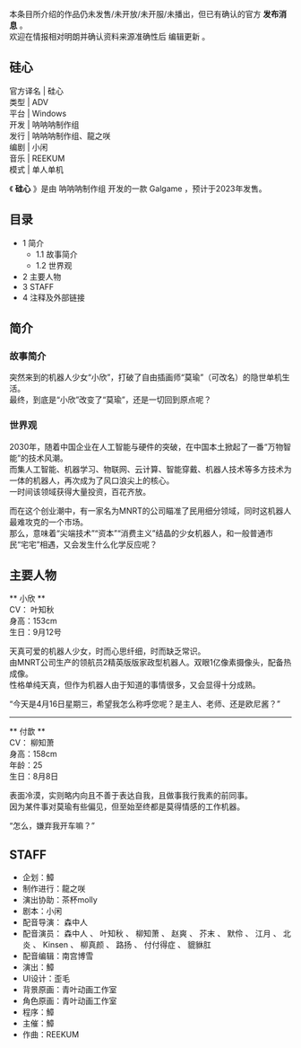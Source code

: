 本条目所介绍的作品仍未发售/未开放/未开服/未播出，但已有确认的官方 **发布消息** 。  
欢迎在情报相对明朗并确认资料来源准确性后  编辑更新  。

硅心  
---  
官方译名  |  硅心   
类型  |  ADV   
平台  |  Windows   
开发  |  呐呐呐制作组   
发行  |  呐呐呐制作组、龍之咲   
编剧  |  小闲   
音乐  |  REEKUM   
模式  |  单人单机   
  
《 **硅心** 》是由  呐呐呐制作组  开发的一款  Galgame  ，预计于2023年发售。

##  目录

  * 1  简介 
    * 1.1  故事简介 
    * 1.2  世界观 
  * 2  主要人物 
  * 3  STAFF 
  * 4  注释及外部链接 

##  简介

###  故事简介

突然来到的机器人少女“小欣”，打破了自由插画师“莫瑜”（可改名）的隐世单机生活。  
最终，到底是“小欣”改变了“莫瑜”，还是一切回到原点呢？

###  世界观

2030年，随着中国企业在人工智能与硬件的突破，在中国本土掀起了一番“万物智能”的技术风潮。  
而集人工智能、机器学习、物联网、云计算、智能穿戴、机器人技术等多方技术为一体的机器人，再次成为了风口浪尖上的核心。  
一时间该领域获得大量投资，百花齐放。  
  
而在这个创业潮中，有一家名为MNRT的公司瞄准了民用细分领域，同时这机器人最难攻克的一个市场。  
那么，意味着“尖端技术”“资本”“消费主义”结晶的少女机器人，和一般普通市民“宅宅”相遇，又会发生什么化学反应呢？

##  主要人物

** 小欣  **  
CV：  叶知秋  
身高：153cm  
生日：9月12号  

天真可爱的机器人少女，时而心思纤细，时而缺乏常识。  
由MNRT公司生产的领航员2精英版版家政型机器人。双眼1亿像素摄像头，配备热成像。  
性格单纯天真，但作为机器人由于知道的事情很多，又会显得十分成熟。  
  
“今天是4月16日星期三，希望我怎么称呼您呢？是主人、老师、还是欧尼酱？”

* * *

** 付歆  **  
CV：  柳知萧  
身高：158cm  
年龄：25  
生日：8月8日  

表面冷漠，实则略内向且不善于表达自我，且做事我行我素的前同事。  
因为某件事对莫瑜有些偏见，但至始至终都是莫得情感的工作机器。  
  
“怎么，嫌弃我开车嘛？”

##  STAFF

  * 企划：鱆 
  * 制作进行：龍之咲 
  * 演出协助：茶杯molly 
  * 剧本：小闲 
  * 配音导演：  森中人 
  * 配音演员：  森中人  、  叶知秋  、  柳知萧  、  赵爽  、  芥末  、  默伶  、  江月  、  北炎  、  Kinsen  、  柳真颜  、  路扬  、  付付得症  、  貔貅肛 
  * 配音编辑：南宫博雪 
  * 演出：鱆 
  * UI设计：歪毛 
  * 背景原画：青叶动画工作室 
  * 角色原画：青叶动画工作室 
  * 程序：鱆 
  * 主催：鱆 
  * 作曲：REEKUM 